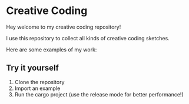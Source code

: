 # Creative Coding

Hey welcome to my creative coding repository!

I use this repository to collect all kinds of creative coding sketches.

Here are some examples of my work:

## Try it yourself

1. Clone the repository
2. Import an example
3. Run the cargo project (use the release mode for better performance!)
